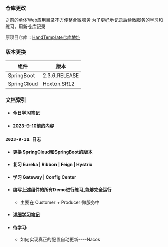 ### 仓库更改
之前的单体Web应用目录不方便整合微服务
为了更好地记录后续微服务的学习和练习，用新仓库记录

原项目仓库：[HandTemplate仓库地址](https://github.com/2907555270/HandTemplate_44294)

### 版本更换
| 组件        | 版本          |
| ----------- | ------------- |
| SpringBoot  | 2.3.6.RELEASE |
| SpringCloud | Hoxton.SR12   |

### 文档索引
* #### [今日学习笔记](source/notes/STUDY-2023-9-11.md)
* #### [2023-9-10前的内容](source/notes/STUDY_PRE.md)


### <code>2023-9-11 日志</code>
* #### 更换 SpringCloud和SpringBoot的版本
* #### 复习 Eureka | Ribbon | Feign | Hystrix
* #### 学习 Gateway | Config Center
* #### 编写上述组件的所有Demo进行练习,能够完全运行
  * 主要在 Customer + Producer 微服务中
* #### [详细学习笔记](source/notes/STUDY-2023-9-11.md)
* #### 待学习:
  * 如何实现真正的配置自动更新----Nacos
